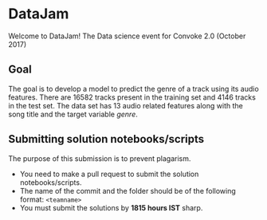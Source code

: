 # DataJam
Welcome to DataJam! The Data science event for Convoke 2.0 (October 2017)
## Goal
The goal is to develop a model to predict the genre of a track using its audio features. There are 16582 tracks present in the training set and 4146 tracks in the test set. The data set has 13  audio related features along with the song title and the target variable *genre*.
## Submitting solution notebooks/scripts
The purpose of this submission is to prevent plagarism.
* You need to make a pull request to submit the solution notebooks/scripts.
* The name of the commit and the folder should be of the following format: ``<teamname>``
* You must submit the solutions by <b>1815 hours IST</b> sharp.
